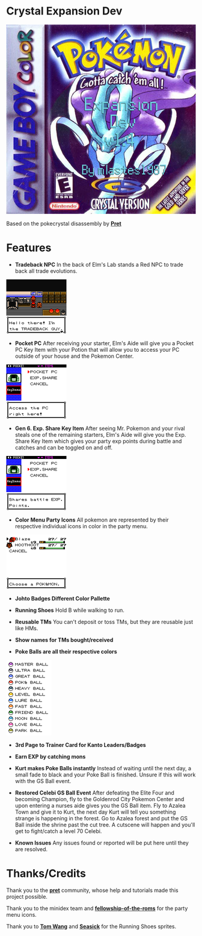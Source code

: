 # Crystal Expansion Dev

![Screenshot](crystal-expansion-dev-box-art.jpg)

Based on the pokecrystal disassembly by [**Pret**](https://github.com/pret/pokecrystal)

# Features

- **Tradeback NPC** In the back of Elm's Lab stands a Red NPC to trade back all trade evolutions.

![Screenshot](crystal-expansion-dev-0.png)

- **Pocket PC** After receiving your starter, Elm's Aide will give you a Pocket PC Key Item with your Potion that will allow you to access your PC outside of your house and the Pokemon Center.

![Screenshot](crystal-expansion-dev-1.png)

- **Gen 6. Exp. Share Key Item** After seeing Mr. Pokemon and your rival steals one of the remaining starters, Elm's Aide will give you the Exp. Share Key Item which gives your party exp points during battle and catches and can be toggled on and off.

![Screenshot](crystal-expansion-dev-2.png)

- **Color Menu Party Icons** All pokemon are represented by their respective individual icons in color in the party menu.

![Screenshot](crystal-expansion-dev-3.png)

- **Johto Badges Different Color Pallette**

- **Running Shoes** Hold B while walking to run.

- **Reusable TMs** You can't deposit or toss TMs, but they are reusable just like HMs.

- **Show names for TMs bought/received**

- **Poke Balls are all their respective colors**

![Screenshot](ball-colors.png)

- **3rd Page to Trainer Card for Kanto Leaders/Badges**

- **Earn EXP by catching mons**

- **Kurt makes Poke Balls instantly** Instead of waiting until the next day, a small fade to black and your Poke Ball is finished.  Unsure if this will work with the GS Ball event.

- **Restored Celebi GS Ball Event** After defeating the Elite Four and becoming Champion, fly to the Goldenrod City Pokemon Center and upon entering a nurses aide gives you the GS Ball item.  Fly to Azalea Town and give it to Kurt, the next day Kurt will tell you something strange is happening in the forest.  Go to Azalea forest and put the GS Ball inside the shrine past the cut tree.  A cutscene will happen and you'll get to fight/catch a level 70 Celebi.

- **Known Issues** Any issues found or reported will be put here until they are resolved.

# Thanks/Credits

Thank you to the [**pret**](https://pret.github.io) community, whose help and tutorials made this project possible.

Thank you to the minidex team and [**fellowship-of-the-roms**](https://github.com/fellowship-of-the-roms/CrystalShireEngine) for the party menu icons.

Thank you to [**Tom Wang**](https://github.com/froyomuffin) and [**Seasick**](https://github.com/SeasickShore) for the Running Shoes sprites.
